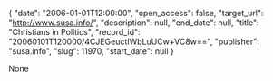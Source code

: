 {
  "date": "2006-01-01T12:00:00", 
  "open_access": false, 
  "target_url": "http://www.susa.info/", 
  "description": null, 
  "end_date": null, 
  "title": "Christians in Politics", 
  "record_id": "20060101T120000/4CJEGeuctIWbLuUCw+VC8w==", 
  "publisher": "susa.info", 
  "slug": 11970, 
  "start_date": null
}

None